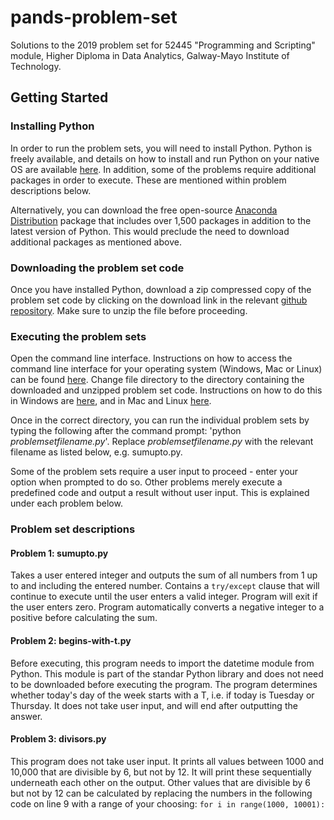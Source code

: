 # pands-problem-set
Solutions to the 2019 problem set for 52445 "Programming and Scripting" module, Higher Diploma in Data Analytics, Galway-Mayo Institute of Technology. 

## Getting Started

### Installing Python 
In order to run the problem sets, you will need to install Python. Python is freely available, and details on how to install and run Python on your native OS are available [here](https://docs.python.org/3/using/index.html). In addition, some of the problems require additional packages in order to execute. These are mentioned within problem descriptions below. 

Alternatively, you can download the free open-source [Anaconda Distribution](https://www.anaconda.com/distribution/) package that includes over 1,500 packages in addition to the latest version of Python. This would preclude the need to download additional packages as mentioned above. 

### Downloading the problem set code
Once you have installed Python, download a zip compressed copy of the problem set code by clicking on the download link in the relevant [github repository](https://github.com/thomas-roux/pands-problem-set). Make sure to unzip the file before proceeding. 

### Executing the problem sets
Open the command line interface. Instructions on how to access the command line interface for your operating system (Windows, Mac or Linux) can be found [here](https://www.ionos.com/help/email-office/troubleshooting-11-11-mail-basicmail-business/opening-a-command-prompt-or-terminal/#c59606). Change file directory to the directory containing the downloaded and unzipped problem set code. Instructions on how to do this in Windows are [here](https://www.computerhope.com/issues/chusedos.htm), and in Mac and Linux [here](https://www.youtube.com/watch?v=j6vKLJxAKfw).

Once in the correct directory, you can run the individual problem sets by typing the following after the command prompt: 'python *problemsetfilename.py*'. Replace *problemsetfilename.py* with the relevant filename as listed below, e.g. sumupto.py. 

Some of the problem sets require a user input to proceed - enter your option when prompted to do so. Other problems merely execute a predefined code and output a result without user input. This is explained under each problem below.

### Problem set descriptions

#### Problem 1: sumupto.py
Takes a user entered integer and outputs the sum of all numbers from 1 up to and including the entered number. Contains a `try/except` clause that will continue to execute until the user enters a valid integer. Program will exit if the user enters zero. Program automatically converts a negative integer to a positive before calculating the sum.

#### Problem 2: begins-with-t.py
Before executing, this program needs to import the datetime module from Python. This module is part of the standar Python library and does not need to be downloaded before executing the program. The program determines whether today's day of the week starts with a T, i.e. if today is Tuesday or Thursday. It does not take user input, and will end after outputting the answer.

#### Problem 3: divisors.py
This program does not take user input. It prints all values between 1000 and 10,000 that are divisible by 6, but not by 12. It will print these sequentially underneath each other on the output. Other values that are divisible by 6 but not by 12 can be calculated by replacing the numbers in the following code on line 9 with a range of your choosing: ```for i in range(1000, 10001):```

